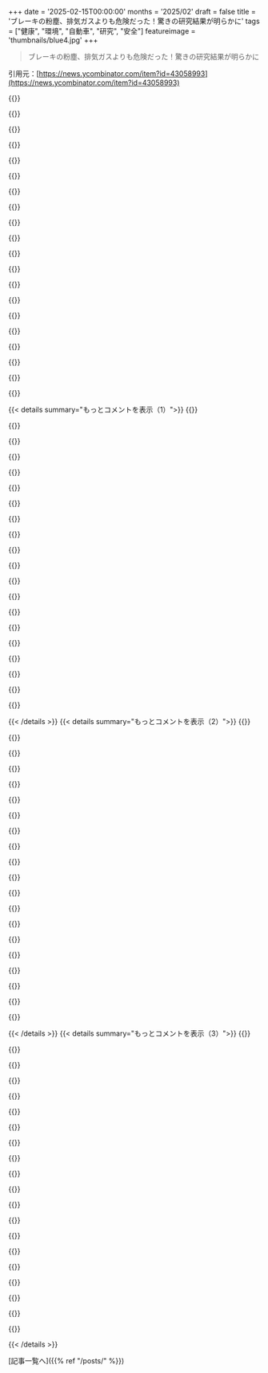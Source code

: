 +++
date = '2025-02-15T00:00:00'
months = '2025/02'
draft = false
title = 'ブレーキの粉塵、排気ガスよりも危険だった！驚きの研究結果が明らかに'
tags = ["健康", "環境", "自動車", "研究", "安全"]
featureimage = 'thumbnails/blue4.jpg'
+++

> ブレーキの粉塵、排気ガスよりも危険だった！驚きの研究結果が明らかに

引用元：[https://news.ycombinator.com/item?id=43058993](https://news.ycombinator.com/item?id=43058993)

{{<matomeQuote body="「半主幹道路の近くに住んでたけど、あの辺って黒いホコリとゴミで覆われてるのが驚きだった。植木や車が黒い粉だらけで、アパートの中も同じように覆われてて、引っ越すまで気づかなかったよ。あの短い間に健康に悪影響あったんじゃないかと心配になってる。」" userName="iterateoften" createdAt="2025-02-15T16:03:56" color="#ff5733">}}

{{<matomeQuote body="「忙しい鉄道と普通の道路の間に住んでたとき、鉄道側の窓は黒い油混じりの粉でベタベタだった。道路側は暗い茶色のスライムのようなもので。市の空気質マップによると、道路の方が少し汚染がひどいみたいだけど、鉄道は一日で10万人載せてるんだ。」" userName="Symbiote" createdAt="2025-02-16T01:19:04" color="#ff5733">}}

{{<matomeQuote body="「ある日、白シャツでTTCの駅の壁に寄りかかったら、油やブレーキダストがすごくてびっくり。着替えなきゃいけなかったよ。」" userName="BizarreByte" createdAt="2025-02-15T20:19:12" color="">}}

{{<matomeQuote body="「TTCの駅のAQIを測った研究があって、冬の空気質がLAや北京のスモッグに匹敵する程だという結果だった。」" userName="MichaelZuo" createdAt="2025-02-16T15:27:26" color="#785bff">}}

{{<matomeQuote body="「人々はまだ、駅でマスクをしてる僕を見ると変な目で見るんだ。プラットフォームドアの設置がどう影響するのか気になるけど、通路を壁で隔てると換気がどうなるんだろうね。」" userName="Scoundreller" createdAt="2025-02-16T18:27:24" color="">}}

{{<matomeQuote body="「プラットフォームドアを設置するために大金使うとなれば、もっと大きな換気ファンを設置する気もあるだろうね。」" userName="MichaelZuo" createdAt="2025-02-16T20:02:10" color="">}}

{{<matomeQuote body="「この世の汚れを蹴飛ばすぜ！」" userName="late2part" createdAt="2025-02-15T21:55:18" color="">}}

{{<matomeQuote body="「2階の部屋に住んでるけど、バルコニーの家具はいつも黒いゴミで覆われてる。」" userName="bobsmooth" createdAt="2025-02-15T18:55:17" color="">}}

{{<matomeQuote body="「タイヤの添加剤が原因でサーモンが死んでた河川の話があったよね。」" userName="caycep" createdAt="2025-02-15T19:20:08" color="">}}

{{<matomeQuote body="「EVはタイヤの摩耗が結構ひどいよ。車重だけじゃなくて、トルクがすごいからね。運転スタイルにもよるけど。」" userName="Scoundreller" createdAt="2025-02-15T20:16:26" color="">}}

{{<matomeQuote body="「排出基準を改正して、排気口から出るだけじゃなくて、車から出る全てのものに対応すべきだと思う。そうすれば、クリーンなディスク材料や再生ブレーキが進むだろうね。」" userName="jiggawatts" createdAt="2025-02-15T21:33:24" color="#ff5c5c">}}

{{<matomeQuote body="「排出基準は撤廃されたよ。最近、環境問題が悪化するだろうと思ってる。エンジンの複雑さが増して、信頼性がかなり低下してるし、現代のトラックは90年代中頃のフォードやGMに比べて、使えないものばかり。」" userName="datavirtue" createdAt="2025-02-15T22:12:36" color="">}}

{{<matomeQuote body="EPAのせいだってホント？それよりも利益を追求するあまり質の低い部品を使ってるのが問題なんじゃないの？" userName="malfist" createdAt="2025-02-16T00:40:04" color="">}}

{{<matomeQuote body="要するに、自動車メーカーが環境を無視して汚染を気にしない方がいいってこと？子供の健康より車の信頼性が大事なの？もう少し詳しく教えてよ。" userName="jiggawatts" createdAt="2025-02-16T00:36:34" color="">}}

{{<matomeQuote body="EV持ってて環境や健康が気になるなら、できるだけ再生ブレーキ使うべきだよ。早く運転したりテールゲーティングすると摩擦ブレーキを使う確率が上がるから。" userName="aaron_m04" createdAt="2025-02-15T20:20:07" color="#ff33a1">}}

{{<matomeQuote body="そのコメント、EVのタイヤ摩耗のことを言ってるよね？EVの重さ、特にバッテリーのせいでタイヤの汚染は多くなるんだ。例えば、Ford F-150 Ford Lightningは最大6,500ポンドだし、通常のF-150は4,021から5,014ポンドまで。Rivian R1Tは7,148ポンド。" userName="WillPostForFood" createdAt="2025-02-16T01:07:23" color="#785bff">}}

{{<matomeQuote body="でも、SUVや重いピックアップトラックに対する意見であって、EVに対してじゃないよ。" userName="mcv" createdAt="2025-02-16T07:36:03" color="">}}

{{<matomeQuote body="確かに、Renault Zoeは3,236ポンドで、基にしているRenault Clio（2,161–2,361ポンド）より重い。そして、重けりゃタイヤの摩耗が必ず増えるわけじゃない。Toyota Priusはハードコンパウンドタイヤ（燃費が良くて寿命が長いけど、レースには不向き）を使ってた。" userName="guenthert" createdAt="2025-02-16T13:58:16" color="#ff33a1">}}

{{<matomeQuote body="面白いね、俺の2011年式F150は6200ポンドだよ。2015年あたりからアルミボディに切り替えたんだっけ？" userName="theoreticalmal" createdAt="2025-02-17T02:29:04" color="">}}

{{<matomeQuote body="EVのインターフェースって、再生ブレーキの使用をゲーム感覚で促すのが好きだな。再生のインジケーターや旅ごとのkw数がわかるのとか。" userName="michaelbuckbee" createdAt="2025-02-15T21:03:30" color="#45d325">}}

{{< details summary="もっとコメントを表示（1）">}}
{{<matomeQuote body="余談だけど、EVをメンテナンスに出したら（お金の無駄だけど - こいつは壊れない）、整備士がブレーキが新品みたいだって言ってた。1.5年使って、純正ブレーキなのに。シングルペダルモードで十分だと。運転が楽になるし、ブレーキ使わないのが理想だよ。" userName="pragma_x" createdAt="2025-02-16T12:47:09" color="#38d3d3">}}

{{<matomeQuote body="再生ブレーキって力をかけるから、タイヤからの粒子排出もあるんだ。早めにブレーキをかけることで、再生ブレーキの範囲内に留まれるかもしれないよ。" userName="legulere" createdAt="2025-02-16T18:51:23" color="">}}

{{<matomeQuote body="そうそう、ブレーキをかけるのは失敗だと思ってる。他のタイヤも3年使ってるけど、まだまだ大丈夫。" userName="boznz" createdAt="2025-02-15T23:44:41" color="#38d3d3">}}

{{<matomeQuote body="EVって、できるだけ再生ブレーキを使うのが普通だと思ってた。" userName="dehrmann" createdAt="2025-02-15T21:56:27" color="">}}

{{<matomeQuote body="ブレーキを強くかけ過ぎると摩擦ブレーキに移行しちゃうけど、そうならないようにした方がいいよ。そうすれば、走行距離が増えて充電代も多少抑えられるし、ブレーキのメンテ代も安く済むし、乗ってる人からの不満も減るからさ。" userName="superjan" createdAt="2025-02-15T22:18:12" color="#38d3d3">}}

{{<matomeQuote body="摩擦ブレーキもたまに使わないと早く劣化しちゃうから、安全のためにも必要だよ。ただ、頻繁に車を使っている限り問題になることはほとんどないと思うけどね。" userName="tbossanova" createdAt="2025-02-16T09:12:20" color="">}}

{{<matomeQuote body="全てのEVやハイブリッドに当てはまるかは分からないけど、プリウスではある速さ以下だと摩擦ブレーキが使われるよ。再生ブレーキが非効率になるからね。その移行に気をつけてみて。" userName="guenthert" createdAt="2025-02-16T14:05:33" color="">}}

{{<matomeQuote body="摩擦ブレーキの最適な状態があると思うんだ。優しくブレーキをかけた時に一番よく削れるんじゃないかな。" userName="6510" createdAt="2025-02-16T18:33:54" color="">}}

{{<matomeQuote body="”もっと走れるし、充電代も少し下がるし、ブレーキのメンテ代も減るからこのやり方がいいんだ”なんてことじゃないよ。再生ブレーキはバッテリーに負担がかかるから、ブレーキ交換で数百ドル節約するために何万ドルもかかるバッテリー交換する羽目になる。" userName="lightedman" createdAt="2025-02-16T01:07:38" color="#785bff">}}

{{<matomeQuote body="そんなバカげた主張の根拠は？" userName="dzhiurgis" createdAt="2025-02-16T01:22:06" color="">}}

{{<matomeQuote body="再生ブレーキが他の充電方法より悪いとは思えないんだけど、なんでそう考えてるの？" userName="amanaplanacanal" createdAt="2025-02-16T02:33:24" color="">}}

{{<matomeQuote body="再生ブレーキがすべてのEVの標準装備になってるから、これがどういうことなのか気になるよ。" userName="theoreticalmal" createdAt="2025-02-17T02:31:19" color="">}}

{{<matomeQuote body="問題は、再生ブレーキが作動中にブレーキランプがちゃんと点かない車が多いことだね。" userName="jgalt212" createdAt="2025-02-16T00:18:32" color="">}}

{{<matomeQuote body="だからテスラが一番売れてるEVなんだ！他の車を買うのはあほな人か皮肉屋だけだし、そういう人たちには申し訳ないけど。" userName="dzhiurgis" createdAt="2025-02-16T01:24:18" color="">}}

{{<matomeQuote body="そんなアホな皮肉屋のニッサン・リーフオーナーに深い悲しみをありがとう。私も愛してるよ！" userName="tbossanova" createdAt="2025-02-16T09:16:31" color="">}}

{{<matomeQuote body="空気清浄機にイオン発生器とか付いてない？それも効果があるよ。" userName="93po" createdAt="2025-02-15T19:51:34" color="">}}

{{<matomeQuote body="エアフィルターって黒いゴミ出るの？" userName="rbalicki" createdAt="2025-02-15T20:01:37" color="">}}

{{<matomeQuote body="イオナイザーは小さい粒子を面にくっつけて空気をきれいにするけど、特に細かい粒子は室内が汚れるかも。普通はフィルター出口でイオン化されるから、一番小さな粒子だけ影響受けるね。" userName="HPsquared" createdAt="2025-02-15T20:20:48" color="">}}

{{<matomeQuote body="イオナイザーが粒子を表面にくっつけるなら、肺にもくっつかない？ってことは、良いことばかりじゃないんじゃない？" userName="im3w1l" createdAt="2025-02-16T00:40:11" color="#ff5c5c">}}

{{<matomeQuote body="エア purifier使えばだいぶ緩和されるんじゃないの？" userName="BossingAround" createdAt="2025-02-16T09:09:56" color="">}}


{{< /details >}}
{{< details summary="もっとコメントを表示（2）">}}
{{<matomeQuote body="Yaleの記事と論文は、EVが回生ブレーキ使ってダスト少ないのを強調してる。前はEVの重さが環境に悪いってキャンペーンがあったから心配したけど、ちゃんと読まないと分からないね。" userName="orev" createdAt="2025-02-15T17:02:36" color="#785bff">}}

{{<matomeQuote body="軽量化すれば良いのに。SUV文化が社会と環境に悪いね。3000ポンドのEVがあれば買うけど。" userName="caycep" createdAt="2025-02-15T19:18:53" color="">}}

{{<matomeQuote body="Nissan Leafって3000ポンドくらいで、かなり小さいハッチバックだよ。" userName="redeux" createdAt="2025-02-15T19:31:23" color="">}}

{{<matomeQuote body="Bolt EVは約3600ポンド。" userName="NewJazz" createdAt="2025-02-15T20:01:47" color="">}}

{{<matomeQuote body="軽量化にはいくつか方法があって、バッテリーの技術向上や低めのレンジモデル、小さい車両などがあるよ。" userName="NewJazz" createdAt="2025-02-15T20:01:17" color="">}}

{{<matomeQuote body="100kmのレンジのEVが欲しい。たまに使う300kmのブースターバッテリーが簡単に貸し出せるといいな。ICEのレンタルも考えたけど、高距離だと費用かかるし。" userName="Scoundreller" createdAt="2025-02-15T20:13:16" color="#ff5733">}}

{{<matomeQuote body="60HPのエンジンが欲しいなら、300HPのエンジンに入れ替えるのは無理だよ。車体に組み込まれてるからね。" userName="MagicMoonlight" createdAt="2025-02-16T08:57:25" color="">}}

{{<matomeQuote body="バッテリーがすごく安くなってるとは思わない？" userName="dzhiurgis" createdAt="2025-02-16T01:25:56" color="">}}

{{<matomeQuote body="SUV文化について同意する。アメリカの消費者は巨大な車を求めてるし、それが安全競争になってるし、文化的な好みでもあるよね。" userName="peterbecich" createdAt="2025-02-15T21:42:32" color="">}}

{{<matomeQuote body="一般的なバスは車の約10倍の重さで、接地面は2倍程度って誰か言ったかも。4乗法則によると、路面（タイヤ）摩耗は625倍だから、満載のバスは独り乗りの車より多くの粒子を出すはずだよ。" userName="Tade0" createdAt="2025-02-16T01:40:42" color="#ff5c5c">}}

{{<matomeQuote body="もし製造業者がソリッドステートバッテリーを経済的なレベルに持っていけたら、EVはガソリン車と同じくらいか、軽くなる可能性がある。エネルギー密度を50%増やすだけでも足りるし、ソリッドステートバッテリーは2倍だから、より軽くなる可能性が高い。Jevonsの逆説では、安価なEVは必ずしも良くない。例えば、もし安い車が10万ドルなら、ほとんどの人が車を持たないだろう。歩くか、バスや地下鉄を使うだろうね。" userName="Gibbon1" createdAt="2025-02-15T22:16:40" color="#785bff">}}

{{<matomeQuote body="多くの人は、歩いたりバスや地下鉄を使ったりするのが現実的でない場所に住んでるし、個人の移動手段が必要な活動をすることが多い。もし車が10万ドルなら、ほぼ確実に車を持ち続けると思う。" userName="ghaff" createdAt="2025-02-15T22:32:50" color="">}}

{{<matomeQuote body="そういう場所は経済的に持続可能ではないかもしれない。でも、都市に優しい形にすることは不可能じゃないと思う。例えば、ストロードは公共交通機関を実装する機会になるかも。車道が広げやすいから、自転車レーンも追加しやすいよ。" userName="kiba" createdAt="2025-02-16T01:18:38" color="">}}

{{<matomeQuote body="＞そういう場所は経済的に持続可能ではない。農場、工場、物流センターは一般的に利益を上げてるし、みんながデスクワークだけしてるわけでもないよ。" userName="Tade0" createdAt="2025-02-16T01:28:13" color="">}}

{{<matomeQuote body="僕が話してるのは税金や必須サービスの提供についてだよ。全てが“利益”を上げる必要はないけど、政府の予算には限りがある。" userName="kiba" createdAt="2025-02-17T02:02:31" color="">}}

{{<matomeQuote body="興味深い歴史を見たんだけど。1924年のGearyストリートのバス時刻表で、バスは数分ごとに来て、今の車よりも速かった。電気自動車がすべての解決策ではないって言ってるだけさ。" userName="Gibbon1" createdAt="2025-02-15T23:11:21" color="#45d325">}}

{{<matomeQuote body="＞アストロターフEVの重みがタイヤや路面摩耗に対して悪影響ではないか？" userName="akoboldfrying" createdAt="2025-02-15T22:51:20" color="">}}

{{<matomeQuote body="＞重いって言われてるけど、EVの重さがばかげた話だ。比較すると、フル電動の車はICEの同等のものより10%〜15%重いだけだよ。詳しくはここのサイト見て。" userName="thebruce87m" createdAt="2025-02-16T20:25:02" color="">}}

{{<matomeQuote body="路面摩耗？そんなに？タイヤ摩耗？厳密にはそうだけど、多くの研究ではガソリン車のトランクに重りを入れてEVのタイヤ摩耗を測ったんだ。全く同じじゃないけど。全体的に見ると、EVからの粒子排出量はガソリン車より低い。多くの路面摩耗や粒子排出はトラックが出してるから、それが大きな問題だよ。" userName="malfist" createdAt="2025-02-16T01:37:04" color="#ff33a1">}}

{{<matomeQuote body="誰か実際にそのトレードオフ（重さと回生ブレーキのバランス）を測定した？回生ブレーキ自体も動く部品からの粒子を出してるって思うけど。" userName="blackeyeblitzar" createdAt="2025-02-15T17:35:18" color="">}}


{{< /details >}}
{{< details summary="もっとコメントを表示（3）">}}
{{<matomeQuote body="再生ブレーキはマグネットを使うし、油冷式モーターの中で行われるから、空気中の微細なデブリは出ないはずだよ。" userName="eagerpace" createdAt="2025-02-15T18:18:26" color="">}}

{{<matomeQuote body="でもタイヤのゴムも減るから、重い車は逆に厳しいかもしれないね。" userName="hypercube33" createdAt="2025-02-15T19:11:24" color="">}}

{{<matomeQuote body="重い車が心配なら、売れ筋はFord F-seriesだよ。" userName="melling" createdAt="2025-02-15T19:30:33" color="">}}

{{<matomeQuote body="再生ブレーキでも動く部品から粒子が出るだろうし、タイヤの摩耗は従来の摩擦ブレーキと大差ないと思うよ。最新のシールベアリングはすごく持つし。" userName="snozolli" createdAt="2025-02-15T18:20:14" color="#38d3d3">}}

{{<matomeQuote body="再生ブレーキは伝統的なブレーキよりタイヤの摩耗が少ないって。EV用タイヤは進化してて、新しいデザインだと少ないホコリを出すらしいよ。" userName="Schiendelman" createdAt="2025-02-15T18:37:55" color="#45d325">}}

{{<matomeQuote body="Teslaはタイヤをものすごく減らすね。インスタントトルクと重さで、再生ブレーキの効果は薄れるかも。" userName="rafaelmn" createdAt="2025-02-15T18:48:39" color="">}}

{{<matomeQuote body="俺のModel 3は5年経ってもまだ元のタイヤだよ。運転はそんなに荒くないし、冬用タイヤも履いてる。" userName="YZF" createdAt="2025-02-15T18:59:32" color="#ff5c5c">}}

{{<matomeQuote body="確かにモーターブレーキとか穏やかな加速をすれば摩耗は抑えられるけど、普通の人はTeslaみたいにタイヤを使うんじゃないかなって思う。" userName="rafaelmn" createdAt="2025-02-15T19:16:52" color="">}}

{{<matomeQuote body="再生ブレーキはタイヤの摩耗が少ないって言われてるけど、証拠がない限り信じられないよ。EVは重いから、条件次第で摩耗は増えるし。" userName="snozolli" createdAt="2025-02-15T18:44:58" color="">}}

{{<matomeQuote body="EVにはドラムブレーキがあるから、再生ブレーキが大部分を担っているってことだね。EVのブレーキディスクが錆びる話も聞くし。" userName="Fronzie" createdAt="2025-02-15T18:35:41" color="">}}

{{<matomeQuote body="ドラムブレーキは摩擦がないから、EVのエンジニアが選んだんだと思うよ。ディスクブレーキは、踏まないときでも少し摩擦があるからね。" userName="m463" createdAt="2025-02-15T18:43:23" color="">}}

{{<matomeQuote body="車のブレーキはダラムブレーキを使うことが多いけど、これは環境から守られてるからだよね。ディスクブレーキは使わないとすぐに錆びたり汚れたりして、緊急時に効果が薄れるんだ。ディスクブレーキが普及したのはコストが安かったからで、レースカーでも使われてたからお客さんに「良い」と思わせやすかったんだよね。EVドライバーは実際のブレーキを使わずに再生ブレーキだけ頼りにできるから、ディスクブレーキはもはや問題になってるのが現状だよ。" userName="AngryData" createdAt="2025-02-15T23:16:41" color="#ff33a1">}}

{{<matomeQuote body="EVメーカーは最初の数回の停止で摩擦ブレーキを使って、錆や汚れを落としたり、正常に動くか試すべきだと思う。" userName="randerson" createdAt="2025-02-16T00:20:59" color="">}}

{{<matomeQuote body="ブレーキパッドはディスクに近く配置されることで、路面のゴミが間に挟まるのを防いでるし、ブレーキペダルが無駄に動かないようにしてるんだ。ダラムブレーキも同じような調整ができているはずだよ。" userName="kstrauser" createdAt="2025-02-15T19:12:37" color="">}}

{{<matomeQuote body="ディスクブレーキは基本的にハイドロリックピストンがブレーキパッドをローターに押し付ける仕組みだよ。ブレーキペダルを離したら圧力は抜けるけど、特に引っ込むわけではないんだ。なので、ブレーキパッドがローターから離れてるわけではないんだよ。ダラムブレーキはスプリングでパッドを引っ込める仕組みだから、OPの言ってることは正しいよ。" userName="lukevp" createdAt="2025-02-15T19:28:45" color="#ff5c5c">}}

{{<matomeQuote body="ブレーキペダルを離す時に圧力が抜けるけど、特に引っ込むわけじゃないよね？その wobble がパッドを押し戻すんじゃない？" userName="rightbyte" createdAt="2025-02-15T20:12:07" color="">}}

{{<matomeQuote body="うちの VE id.3 は後ろがダラムブレーキで前がディスクブレーキなんだけど、普通の運転条件だとブレーキパッドは車の寿命に合わせて交換する必要がないらしい。" userName="robin_reala" createdAt="2025-02-15T18:41:54" color="">}}

{{<matomeQuote body="1990年以降の車ではたった一回しかブレーキパッドを交換したことがないんだ。約200,000マイル/10年使ってても、ほとんどの場合は車の寿命に合わせた交換で十分ってことだよ。" userName="plasticchris" createdAt="2025-02-15T19:35:25" color="">}}

{{<matomeQuote body="ダラムブレーキとローター、どっちの話？ディスクブレーキのパッドはそうじゃないよね。" userName="Scoundreller" createdAt="2025-02-15T20:18:31" color="">}}

{{<matomeQuote body="＞研究者たちはラボで人間の肺細胞を育てて、車のブレーキからの埃とディーゼル排気にさらした結果、ブレーキダストが細胞により大きな傷害をもたらすことを発見したらしい。<br>この研究が、車のブレーキが排気より害があるのか、それともブレーキの化学物質が排気ガスより害があるのかは分からなかったけど、量が少ないから大したことないのかもしれない。" userName="helsinkiandrew" createdAt="2025-02-15T15:44:37" color="">}}


{{< /details >}}


[記事一覧へ]({{% ref "/posts/" %}})
